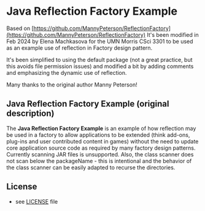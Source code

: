 Java Reflection Factory Example
======
Based on [https://github.com/MannyPeterson/ReflectionFactory](https://github.com/MannyPeterson/ReflectionFactory) It's been modified in Feb 2024 by Elena Machkasova for the UMN Morris CSci 3301 to be used as an example use of reflection in Factory design pattern. 

It's been simplified to using the default package (not a great practice, but this avoids file permission issues) and modified a bit by adding comments and emphasizing the dynamic use of reflection. 

Many thanks to the original author Manny Peterson! 


## Java Reflection Factory Example (original description)

The **Java Reflection Factory Example** is an example of how reflection may be used in a factory to allow applications to be extended (think add-ons, plug-ins and user contributed content in games) without the need to update core application source code as required by many factory design patterns. Currently scanning JAR files is unsupported. Also, the class scanner does not scan below the packageName - this is intentional and the behavior of the class scanner can be easily adapted to recurse the directories.

## License 
* see [LICENSE](https://github.com/MannyPeterson/ReflectionFactory/blob/master/LICENSE.md) file
